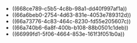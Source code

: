 - ((668ce789-c5b5-4c8b-98a1-dd40f997af1a))
- ((66a6beb0-2754-4d63-831e-4053e789312d))
- ((66a73776-4c83-464c-8230-fd55e205607c))
- ((66a740b6-6a8f-400b-b108-88b0501c1deb))
- ((66999fd1-5f06-4664-853e-161f3f051b0a))